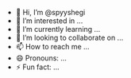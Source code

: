 - 👋 Hi, I’m @spyyshegi
- 👀 I’m interested in ...
- 🌱 I’m currently learning ...
- 💞️ I’m looking to collaborate on ...
- 📫 How to reach me ...
- 😄 Pronouns: ...
- ⚡ Fun fact: ...

<!---
spyyshegi/spyyshegi is a ✨ special ✨ repository because its `README.md` (this file) appears on your GitHub profile.
You can click the Preview link to take a look at your changes.
--->
